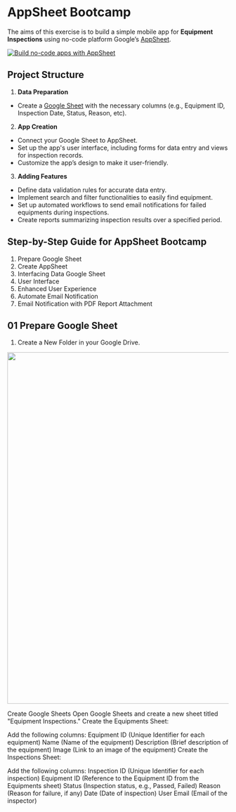 # AppSheet Bootcamp

The aims of this exercise is to build a simple mobile app for **Equipment Inspections** using no-code platform Google’s [AppSheet](https://appsheet.com).

[![Build no-code apps with AppSheet](https://i3.ytimg.com/vi/DjAD81A9nYk/maxresdefault.jpg)](https://www.youtube.com/watch?v=DjAD81A9nYk)

## Project Structure

1. **Data Preparation**
- Create a [Google Sheet](https://workspace.google.com/products/sheets/) with the necessary columns (e.g., Equipment ID, Inspection Date, Status, Reason, etc).

2. **App Creation**
- Connect your Google Sheet to AppSheet.
- Set up the app's user interface, including forms for data entry and views for inspection records.
- Customize the app’s design to make it user-friendly.

3. **Adding Features**
- Define data validation rules for accurate data entry.
- Implement search and filter functionalities to easily find equipment.
- Set up automated workflows to send email notifications for failed equipments during inspections.
- Create reports summarizing inspection results over a specified period.

## Step-by-Step Guide for AppSheet Bootcamp

1. Prepare Google Sheet
2. Create AppSheet
3. Interfacing Data Google Sheet
4. User Interface
5. Enhanced User Experience
6. Automate Email Notification
7. Email Notification with PDF Report Attachment

## 01 Prepare Google Sheet

1. Create a New Folder in your Google Drive.
<p align="center"><img src="https://github.com/myduino/AppSheet-Equipment-Inspections/blob/main/references/prepare-google-sheet/AppSheet-01.png" width="800"></a></p>

Create Google Sheets
Open Google Sheets and create a new sheet titled "Equipment Inspections."
Create the Equipments Sheet:

Add the following columns:
Equipment ID (Unique Identifier for each equipment)
Name (Name of the equipment)
Description (Brief description of the equipment)
Image (Link to an image of the equipment)
Create the Inspections Sheet:

Add the following columns:
Inspection ID (Unique Identifier for each inspection)
Equipment ID (Reference to the Equipment ID from the Equipments sheet)
Status (Inspection status, e.g., Passed, Failed)
Reason (Reason for failure, if any)
Date (Date of inspection)
User Email (Email of the inspector)